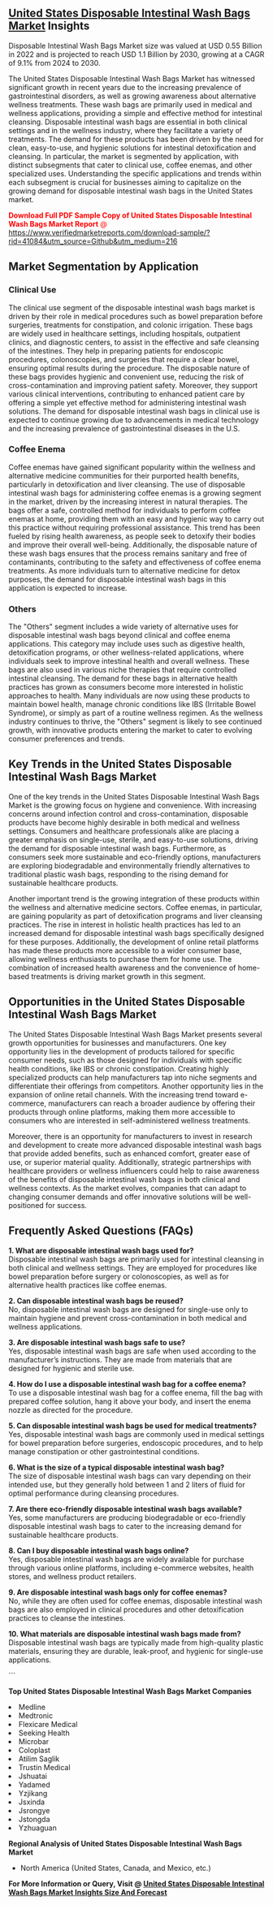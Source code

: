 <h2><a href="https://www.verifiedmarketreports.com/download-sample/?rid=41084&amp;utm_source=Github&amp;utm_medium=216" target="_blank">United States Disposable Intestinal Wash Bags Market</a> Insights</h2><p>Disposable Intestinal Wash Bags Market size was valued at USD 0.55 Billion in 2022 and is projected to reach USD 1.1 Billion by 2030, growing at a CAGR of 9.1% from 2024 to 2030.</p><p><p>The United States Disposable Intestinal Wash Bags Market has witnessed significant growth in recent years due to the increasing prevalence of gastrointestinal disorders, as well as growing awareness about alternative wellness treatments. These wash bags are primarily used in medical and wellness applications, providing a simple and effective method for intestinal cleansing. Disposable intestinal wash bags are essential in both clinical settings and in the wellness industry, where they facilitate a variety of treatments. The demand for these products has been driven by the need for clean, easy-to-use, and hygienic solutions for intestinal detoxification and cleansing. In particular, the market is segmented by application, with distinct subsegments that cater to clinical use, coffee enemas, and other specialized uses. Understanding the specific applications and trends within each subsegment is crucial for businesses aiming to capitalize on the growing demand for disposable intestinal wash bags in the United States market. <p><span class=""><span style="color: #ff0000;"><strong>Download Full PDF Sample Copy of United States Disposable Intestinal Wash Bags Market Report</strong> @ </span><a href="https://www.verifiedmarketreports.com/download-sample/?rid=41084&amp;utm_source=Github&amp;utm_medium=216" target="_blank">https://www.verifiedmarketreports.com/download-sample/?rid=41084&amp;utm_source=Github&amp;utm_medium=216</a></span></p></p><h2>Market Segmentation by Application</h2><h3>Clinical Use</h3><p>The clinical use segment of the disposable intestinal wash bags market is driven by their role in medical procedures such as bowel preparation before surgeries, treatments for constipation, and colonic irrigation. These bags are widely used in healthcare settings, including hospitals, outpatient clinics, and diagnostic centers, to assist in the effective and safe cleansing of the intestines. They help in preparing patients for endoscopic procedures, colonoscopies, and surgeries that require a clear bowel, ensuring optimal results during the procedure. The disposable nature of these bags provides hygienic and convenient use, reducing the risk of cross-contamination and improving patient safety. Moreover, they support various clinical interventions, contributing to enhanced patient care by offering a simple yet effective method for administering intestinal wash solutions. The demand for disposable intestinal wash bags in clinical use is expected to continue growing due to advancements in medical technology and the increasing prevalence of gastrointestinal diseases in the U.S.</p><h3>Coffee Enema</h3><p>Coffee enemas have gained significant popularity within the wellness and alternative medicine communities for their purported health benefits, particularly in detoxification and liver cleansing. The use of disposable intestinal wash bags for administering coffee enemas is a growing segment in the market, driven by the increasing interest in natural therapies. The bags offer a safe, controlled method for individuals to perform coffee enemas at home, providing them with an easy and hygienic way to carry out this practice without requiring professional assistance. This trend has been fueled by rising health awareness, as people seek to detoxify their bodies and improve their overall well-being. Additionally, the disposable nature of these wash bags ensures that the process remains sanitary and free of contaminants, contributing to the safety and effectiveness of coffee enema treatments. As more individuals turn to alternative medicine for detox purposes, the demand for disposable intestinal wash bags in this application is expected to increase.</p><h3>Others</h3><p>The "Others" segment includes a wide variety of alternative uses for disposable intestinal wash bags beyond clinical and coffee enema applications. This category may include uses such as digestive health, detoxification programs, or other wellness-related applications, where individuals seek to improve intestinal health and overall wellness. These bags are also used in various niche therapies that require controlled intestinal cleansing. The demand for these bags in alternative health practices has grown as consumers become more interested in holistic approaches to health. Many individuals are now using these products to maintain bowel health, manage chronic conditions like IBS (Irritable Bowel Syndrome), or simply as part of a routine wellness regimen. As the wellness industry continues to thrive, the "Others" segment is likely to see continued growth, with innovative products entering the market to cater to evolving consumer preferences and trends.</p><h2>Key Trends in the United States Disposable Intestinal Wash Bags Market</h2><p>One of the key trends in the United States Disposable Intestinal Wash Bags Market is the growing focus on hygiene and convenience. With increasing concerns around infection control and cross-contamination, disposable products have become highly desirable in both medical and wellness settings. Consumers and healthcare professionals alike are placing a greater emphasis on single-use, sterile, and easy-to-use solutions, driving the demand for disposable intestinal wash bags. Furthermore, as consumers seek more sustainable and eco-friendly options, manufacturers are exploring biodegradable and environmentally friendly alternatives to traditional plastic wash bags, responding to the rising demand for sustainable healthcare products.</p><p>Another important trend is the growing integration of these products within the wellness and alternative medicine sectors. Coffee enemas, in particular, are gaining popularity as part of detoxification programs and liver cleansing practices. The rise in interest in holistic health practices has led to an increased demand for disposable intestinal wash bags specifically designed for these purposes. Additionally, the development of online retail platforms has made these products more accessible to a wider consumer base, allowing wellness enthusiasts to purchase them for home use. The combination of increased health awareness and the convenience of home-based treatments is driving market growth in this segment.</p><h2>Opportunities in the United States Disposable Intestinal Wash Bags Market</h2><p>The United States Disposable Intestinal Wash Bags Market presents several growth opportunities for businesses and manufacturers. One key opportunity lies in the development of products tailored for specific consumer needs, such as those designed for individuals with specific health conditions, like IBS or chronic constipation. Creating highly specialized products can help manufacturers tap into niche segments and differentiate their offerings from competitors. Another opportunity lies in the expansion of online retail channels. With the increasing trend toward e-commerce, manufacturers can reach a broader audience by offering their products through online platforms, making them more accessible to consumers who are interested in self-administered wellness treatments.</p><p>Moreover, there is an opportunity for manufacturers to invest in research and development to create more advanced disposable intestinal wash bags that provide added benefits, such as enhanced comfort, greater ease of use, or superior material quality. Additionally, strategic partnerships with healthcare providers or wellness influencers could help to raise awareness of the benefits of disposable intestinal wash bags in both clinical and wellness contexts. As the market evolves, companies that can adapt to changing consumer demands and offer innovative solutions will be well-positioned for success.</p><h2>Frequently Asked Questions (FAQs)</h2><p><strong>1. What are disposable intestinal wash bags used for?</strong><br>Disposable intestinal wash bags are primarily used for intestinal cleansing in both clinical and wellness settings. They are employed for procedures like bowel preparation before surgery or colonoscopies, as well as for alternative health practices like coffee enemas.</p><p><strong>2. Can disposable intestinal wash bags be reused?</strong><br>No, disposable intestinal wash bags are designed for single-use only to maintain hygiene and prevent cross-contamination in both medical and wellness applications.</p><p><strong>3. Are disposable intestinal wash bags safe to use?</strong><br>Yes, disposable intestinal wash bags are safe when used according to the manufacturer’s instructions. They are made from materials that are designed for hygienic and sterile use.</p><p><strong>4. How do I use a disposable intestinal wash bag for a coffee enema?</strong><br>To use a disposable intestinal wash bag for a coffee enema, fill the bag with prepared coffee solution, hang it above your body, and insert the enema nozzle as directed for the procedure.</p><p><strong>5. Can disposable intestinal wash bags be used for medical treatments?</strong><br>Yes, disposable intestinal wash bags are commonly used in medical settings for bowel preparation before surgeries, endoscopic procedures, and to help manage constipation or other gastrointestinal conditions.</p><p><strong>6. What is the size of a typical disposable intestinal wash bag?</strong><br>The size of disposable intestinal wash bags can vary depending on their intended use, but they generally hold between 1 and 2 liters of fluid for optimal performance during cleansing procedures.</p><p><strong>7. Are there eco-friendly disposable intestinal wash bags available?</strong><br>Yes, some manufacturers are producing biodegradable or eco-friendly disposable intestinal wash bags to cater to the increasing demand for sustainable healthcare products.</p><p><strong>8. Can I buy disposable intestinal wash bags online?</strong><br>Yes, disposable intestinal wash bags are widely available for purchase through various online platforms, including e-commerce websites, health stores, and wellness product retailers.</p><p><strong>9. Are disposable intestinal wash bags only for coffee enemas?</strong><br>No, while they are often used for coffee enemas, disposable intestinal wash bags are also employed in clinical procedures and other detoxification practices to cleanse the intestines.</p><p><strong>10. What materials are disposable intestinal wash bags made from?</strong><br>Disposable intestinal wash bags are typically made from high-quality plastic materials, ensuring they are durable, leak-proof, and hygienic for single-use applications.</p>```</p><p><strong>Top United States Disposable Intestinal Wash Bags Market Companies</strong></p><div data-test-id=""><p><li>Medline</li><li> Medtronic</li><li> Flexicare Medical</li><li> Seeking Health</li><li> Microbar</li><li> Coloplast</li><li> Atilim Saglik</li><li> Trustin Medical</li><li> Jshuatai</li><li> Yadamed</li><li> Yzjikang</li><li> Jsxinda</li><li> Jsrongye</li><li> Jstongda</li><li> Yzhuaguan</li></p><div><strong>Regional Analysis of&nbsp;United States Disposable Intestinal Wash Bags Market</strong></div><ul><li dir="ltr"><p dir="ltr">North America&nbsp;(United States, Canada, and Mexico, etc.)</p></li></ul><p><strong>For More Information or Query, Visit @&nbsp;</strong><strong><a href="https://www.verifiedmarketreports.com/product/global-disposable-intestinal-wash-bags-market-2019-by-manufacturers-regions-type-and-application-forecast-to-2024/?utm_source=Github&amp;utm_medium=216" target="_blank">United States Disposable Intestinal Wash Bags Market Insights Size And Forecast</a></strong></p></div>
